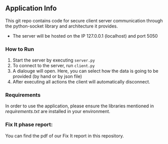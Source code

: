 ## Application Info
This git repo contains code for secure client server communication through the python-socket library and architecture it provides.
- The server will be hosted on the IP 127.0.0.1 (localhost) and port 5050

### How to Run
1. Start the server by executing `server.py`
2. To connect to the server, run `client.py`
3. A dialouge will open. Here, you can select how the data is going to be provided (by hand or by json file)
4. After executing all actions the client will automatically disconnect.
    

### Requirements
In order to use the application, please ensure the libraries mentioned in *requirements.txt* are installed in your environment.

### Fix It phase report:
You can find the pdf of our Fix It report in this repository.
